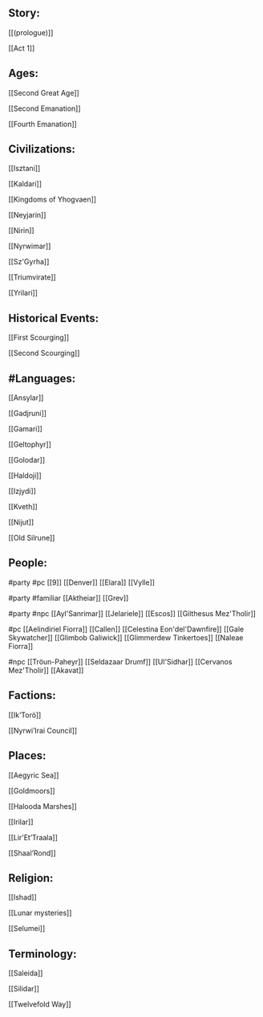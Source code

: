 ## Story:

[[(prologue)]]

[[Act 1]]

## Ages:

[[Second Great Age]]

[[Second Emanation]]

[[Fourth Emanation]]

## Civilizations:

[[Isztani]]

[[Kaldari]]

[[Kingdoms of Yhogvaen]]

[[Neyjarin]]

[[Nirin]]

[[Nyrwimar]]

[[Sz'Gyrha]]

[[Triumvirate]]

[[Yrilari]]

## Historical Events:

[[First Scourging]]

[[Second Scourging]]

## #Languages:

[[Ansylar]]

[[Gadjruni]]

[[Gamari]]

[[Geltophyr]]

[[Golodar]]

[[Haldoji]]

[[Izjydi]]

[[Kveth]]

[[Nijut]]

[[Old Silrune]]

## People:

#party #pc 
[[9]]
[[Denver]]
[[Elara]]
[[Vylle]]


#party #familiar 
[[Aktheiar]]
[[Grev]]


#party #npc 
[[Ayl'Sanrimar]]
[[Jelariele]]
[[Escos]]
[[Gilthesus Mez'Tholir]]


#pc 
[[Aelindiriel Fiorra]]
[[Callen]]
[[Celestina Eon'del'Dawnfire]]
[[Gale Skywatcher]]
[[Glimbob Galiwick]]
[[Glimmerdew Tinkertoes]]
[[Naleae Fiorra]]


#npc
[[Tröun-Paheyr]]
[[Seldazaar Drumf]]
[[Ul'Sidhar]]
[[Cervanos Mez'Tholir]]
[[Akavat]]



## Factions:

[[Ik’Torö]]

[[Nyrwi’Irai Council]]

## Places:

[[Aegyric Sea]]

[[Goldmoors]]

[[Halooda Marshes]]

[[Irilar]]

[[Lir’Et’Traala]]

[[Shaal’Rond]]

## Religion:

[[Ishad]]

[[Lunar mysteries]]

[[Selumei]]

## Terminology:

[[Saleida]]

[[Silidar]]

[[Twelvefold Way]]